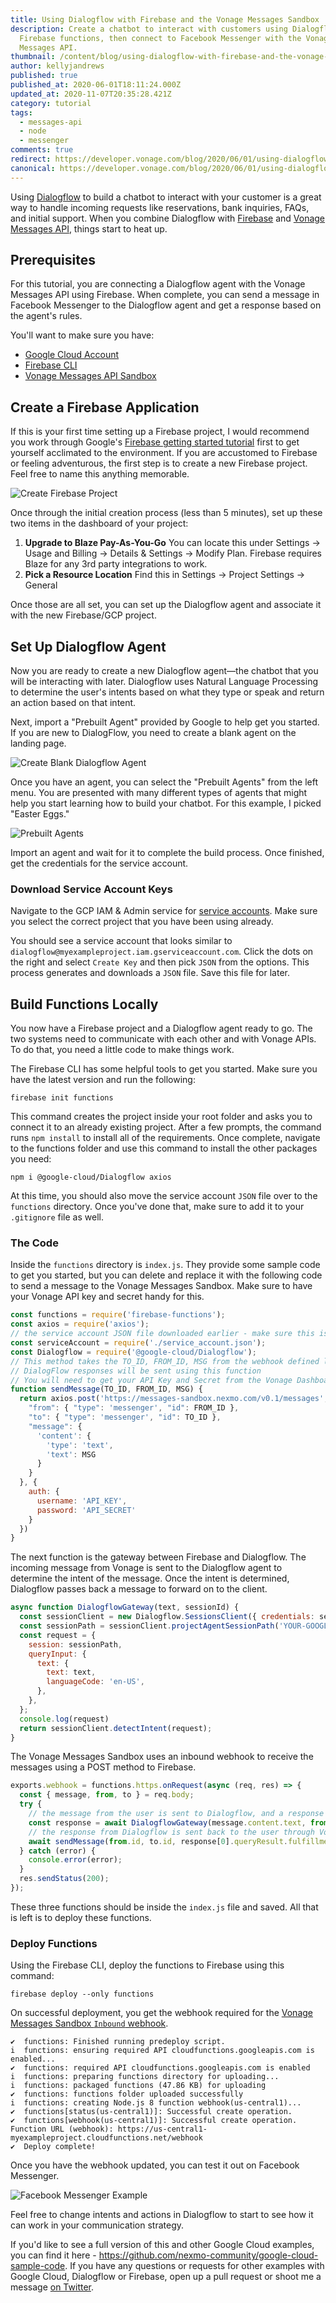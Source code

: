 ```yaml
---
title: Using Dialogflow with Firebase and the Vonage Messages Sandbox
description: Create a chatbot to interact with customers using Dialogflow and
  Firebase functions, then connect to Facebook Messenger with the Vonage
  Messages API.
thumbnail: /content/blog/using-dialogflow-with-firebase-and-the-vonage-messages-sandbox-dr/Blog_Dialogflow-Firebase_Messaging_1200x600.png
author: kellyjandrews
published: true
published_at: 2020-06-01T18:11:24.000Z
updated_at: 2020-11-07T20:35:28.421Z
category: tutorial
tags:
  - messages-api
  - node
  - messenger
comments: true
redirect: https://developer.vonage.com/blog/2020/06/01/using-dialogflow-with-firebase-and-the-vonage-messages-sandbox-dr
canonical: https://developer.vonage.com/blog/2020/06/01/using-dialogflow-with-firebase-and-the-vonage-messages-sandbox-dr
---
```

Using [Dialogflow](https://Dialogflow.com/) to build a chatbot to interact with your customer is a great way to handle incoming requests like reservations, bank inquiries, FAQs, and initial support. When you combine Dialogflow with [Firebase](https://firebase.google.com/) and [Vonage Messages API](https://developer.nexmo.com/messages/overview), things start to heat up. 

## Prerequisites

For this tutorial, you are connecting a Dialogflow agent with the Vonage Messages API using Firebase. When complete, you can send a message in Facebook Messenger to the Dialogflow agent and get a response based on the agent's rules.

You'll want to make sure you have:

* [Google Cloud Account](https://cloud.google.com/)
* [Firebase CLI](https://firebase.google.com/docs/cli)
* [Vonage Messages API Sandbox](https://developer.nexmo.com/messages/concepts/messages-api-sandbox)

<sign-up number></sign-up>

## Create a Firebase Application

If this is your first time setting up a Firebase project, I would recommend you work through Google's [Firebase getting started tutorial](https://firebase.google.com/docs/functions/get-started) first to get yourself acclimated to the environment. If you are accustomed to Firebase or feeling adventurous, the first step is to create a new Firebase project. Feel free to name this anything memorable.

![Create Firebase Project](/content/blog/using-dialogflow-with-firebase-and-the-vonage-messages-sandbox/firebase-project-setup.png "Create Firebase Project")

Once through the initial creation process (less than 5 minutes), set up these two items in the dashboard of your project:

1. **Upgrade to Blaze Pay-As-You-Go** You can locate this under Settings -> Usage and Billing -> Details & Settings -> Modify Plan. Firebase requires Blaze for any 3rd party integrations to work.
2. **Pick a Resource Location** Find this in Settings -> Project Settings -> General

Once those are all set, you can set up the Dialogflow agent and associate it with the new Firebase/GCP project.

## Set Up Dialogflow Agent

Now you are ready to create a new Dialogflow agent—the chatbot that you will be interacting with later.  Dialogflow uses Natural Language Processing to determine the user's intents based on what they type or speak and return an action based on that intent.

Next, import a "Prebuilt Agent" provided by Google to help get you started. If you are new to DialogFlow, you need to create a blank agent on the landing page.

![Create Blank Dialogflow Agent](/content/blog/using-dialogflow-with-firebase-and-the-vonage-messages-sandbox/create-blank-dialogflow-agent.png "Create Blank Dialogflow Agent")

Once you have an agent, you can select the "Prebuilt Agents" from the left menu. You are presented with many different types of agents that might help you start learning how to build your chatbot. For this example, I picked "Easter Eggs."

![Prebuilt Agents](/content/blog/using-dialogflow-with-firebase-and-the-vonage-messages-sandbox/prebuilt-agents.png "Prebuilt Agents")

Import an agent and wait for it to complete the build process. Once finished, get the credentials for the service account.

### Download Service Account Keys

Navigate to the GCP IAM & Admin service for [service accounts](https://console.cloud.google.com/iam-admin/serviceaccounts). Make sure you select the correct project that you have been using already.

You should see a service account that looks similar to `dialogflow@myexampleproject.iam.gserviceaccount.com`.  Click the dots on the right and select `Create Key` and then pick `JSON` from the options. This process generates and downloads a `JSON` file.  Save this file for later.

## Build Functions Locally

You now have a Firebase project and a Dialogflow agent ready to go. The two systems need to communicate with each other and with Vonage APIs. To do that, you need a little code to make things work.  

The Firebase CLI has some helpful tools to get you started. Make sure you have the latest version and run the following: 

```shell
firebase init functions
```

This command creates the project inside your root folder and asks you to connect it to an already existing project. After a few prompts, the command runs `npm install` to install all of the requirements. Once complete, navigate to the functions folder and use this command to install the other packages you need:

```shell
npm i @google-cloud/Dialogflow axios
```

At this time, you should also move the service account `JSON` file over to the `functions` directory. Once you've done that, make sure to add it to your `.gitignore` file as well.

### The Code

Inside the `functions` directory is `index.js`. They provide some sample code to get you started, but you can delete and replace it with the following code to send a message to the Vonage Messages Sandbox. Make sure to have your Vonage API key and secret handy for this.

```javascript
const functions = require('firebase-functions');
const axios = require('axios');
// the service account JSON file downloaded earlier - make sure this is named properly
const serviceAccount = require('./service_account.json');
const Dialogflow = require('@google-cloud/Dialogflow');
// This method takes the TO_ID, FROM_ID, MSG from the webhook defined later
// DialogFlow responses will be sent using this function
// You will need to get your API Key and Secret from the Vonage Dashboard.
function sendMessage(TO_ID, FROM_ID, MSG) {
  return axios.post('https://messages-sandbox.nexmo.com/v0.1/messages', {
    "from": { "type": 'messenger', "id": FROM_ID },
    "to": { "type": 'messenger', "id": TO_ID },
    "message": {
      'content': {
        'type': 'text',
        'text': MSG
      }
    }
  }, {
    auth: {
      username: 'API_KEY',
      password: 'API_SECRET'
    }
  })
}
```

The next function is the gateway between Firebase and Dialogflow.  The incoming message from Vonage is sent to the Dialogflow agent to determine the intent of the message. Once the intent is determined, Dialogflow passes back a message to forward on to the client.

```javascript
async function DialogflowGateway(text, sessionId) {
  const sessionClient = new Dialogflow.SessionsClient({ credentials: serviceAccount });
  const sessionPath = sessionClient.projectAgentSessionPath('YOUR-GOOGLE-PROJECT', sessionId);
  const request = {
    session: sessionPath,
    queryInput: {
      text: {
        text: text,
        languageCode: 'en-US',
      },
    },
  };
  console.log(request)
  return sessionClient.detectIntent(request);
}
```

The Vonage Messages Sandbox uses an inbound webhook to receive the messages using a POST method to Firebase.

```javascript
exports.webhook = functions.https.onRequest(async (req, res) => {
  const { message, from, to } = req.body;
  try {
    // the message from the user is sent to Dialogflow, and a response is returned
    const response = await DialogflowGateway(message.content.text, from.id);
    // the response from Dialogflow is sent back to the user through Vonage
    await sendMessage(from.id, to.id, response[0].queryResult.fulfillmentText);
  } catch (error) {
    console.error(error);
  }
  res.sendStatus(200);
});
```

These three functions should be inside the `index.js` file and saved. All that is left is to deploy these functions.  

### Deploy Functions

Using the Firebase CLI, deploy the functions to Firebase using this command:

```shell
firebase deploy --only functions
```

On successful deployment, you get the webhook required for the [Vonage Messages Sandbox `Inbound` webhook](https://dashboard.nexmo.com/messages/sandbox).

```shell
✔  functions: Finished running predeploy script.
i  functions: ensuring required API cloudfunctions.googleapis.com is enabled...
✔  functions: required API cloudfunctions.googleapis.com is enabled
i  functions: preparing functions directory for uploading...
i  functions: packaged functions (47.86 KB) for uploading
✔  functions: functions folder uploaded successfully
i  functions: creating Node.js 8 function webhook(us-central1)...
✔  functions[status(us-central1)]: Successful create operation.
✔  functions[webhook(us-central1)]: Successful create operation.
Function URL (webhook): https://us-central1-myexampleproject.cloudfunctions.net/webhook
✔  Deploy complete!
```

Once you have the webhook updated, you can test it out on Facebook Messenger.

![Facebook Messenger Example](/content/blog/using-dialogflow-with-firebase-and-the-vonage-messages-sandbox/messenger-example.png "Facebook Messenger Example")

Feel free to change intents and actions in Dialogflow to start to see how it can work in your communication strategy.  

If you'd like to see a full version of this and other Google Cloud examples, you can find it here - https://github.com/nexmo-community/google-cloud-sample-code.  If you have any questions or requests for other examples with Google Cloud, Dialogflow or Firebase, open up a pull request or shoot me a message [on Twitter](https://twitter.com/kellyjandrews).